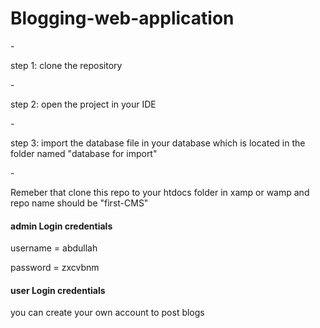 # Blogging-web-application

-<p>step 1: clone the repository</p>
-<p>step 2: open the project in your IDE</p>
-<p>step 3: import the database file in your database which is located in the folder named "database for import"</p>
-<p>Remeber that clone this repo to your htdocs folder in xamp or wamp and repo name should be "first-CMS"</p>
 
 <h4>admin Login credentials</h4>
 <p>username = abdullah</p>
 <p>password = zxcvbnm</p>

<h4>user Login credentials</h4>
<p>you can create your own account to post blogs</p>
